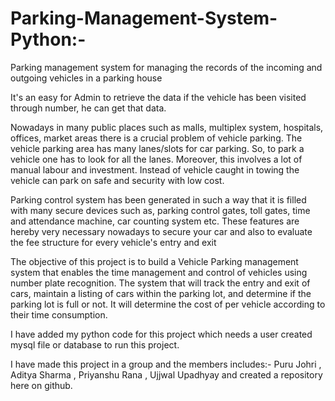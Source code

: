 # Parking-Management-System-Python:-

Parking management system for managing the records of the incoming and outgoing vehicles in a parking house

It's an easy for Admin to retrieve the data if the vehicle has been visited through number, he can get that data.

Nowadays in many public places such as malls, multiplex system, hospitals, offices, market areas there is a crucial problem of vehicle parking. The vehicle parking area has many lanes/slots for car parking. So, to park a vehicle one has to look for all the lanes. Moreover, this involves a lot of manual labour and investment. Instead of vehicle caught in towing the vehicle can park on safe and security with low cost.

Parking control system has been generated in such a way that it is filled with many secure devices such as, parking control gates, toll gates, time and attendance machine, car counting system etc. These features are hereby very necessary nowadays to secure your car and also to evaluate the fee structure for every vehicle's entry and exit

The objective of this project is to build a Vehicle Parking management system that enables the time management and control of vehicles using number plate recognition. The system that will track the entry and exit of cars, maintain a listing of cars within the parking lot, and determine if the parking lot is full or not. It will determine the cost of per vehicle according to their time consumption.

I have added my python code for this project which needs a user created mysql file or database to run this project.

I have made this project in a group and the members includes:- Puru Johri , Aditya Sharma , Priyanshu Rana , Ujjwal Upadhyay and created a repository here on github.
